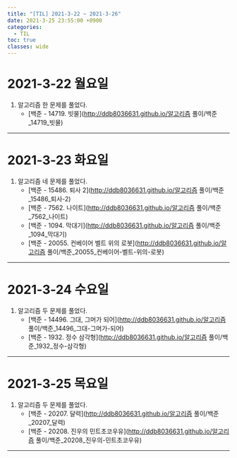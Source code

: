 ```yaml
---
title: "[TIL] 2021-3-22 ~ 2021-3-26"
date: 2021-3-25 23:55:00 +0900
categories:
  - TIL
toc: true
classes: wide
---
```


# 2021-3-22 월요일

1. 알고리즘 한 문제를 풀었다.
    - [백준 - 14719. 빗물](http://ddb8036631.github.io/알고리즘 풀이/백준_14719_빗물)

---

# 2021-3-23 화요일

1. 알고리즘 네 문제를 풀었다.
    - [백준 - 15486. 퇴사 2](http://ddb8036631.github.io/알고리즘 풀이/백준_15486_퇴사-2)
    - [백준 - 7562. 나이트](http://ddb8036631.github.io/알고리즘 풀이/백준_7562_나이트)
    - [백준 - 1094. 막대기](http://ddb8036631.github.io/알고리즘 풀이/백준_1094_막대기)
    - [백준 - 20055. 컨베이어 벨트 위의 로봇](http://ddb8036631.github.io/알고리즘 풀이/백준_20055_컨베이어-벨트-위의-로봇)

---

# 2021-3-24 수요일

1. 알고리즘 두 문제를 풀었다.
    - [백준 - 14496. 그대, 그머가 되어](http://ddb8036631.github.io/알고리즘 풀이/백준_14496_그대-그머가-되어)
    - [백준 - 1932. 정수 삼각형](http://ddb8036631.github.io/알고리즘 풀이/백준_1932_정수-삼각형)

---

# 2021-3-25 목요일

1. 알고리즘 두 문제를 풀었다.
    - [백준 - 20207. 달력](http://ddb8036631.github.io/알고리즘 풀이/백준_20207_달력)
    - [백준 - 20208. 진우의 민트초코우유](http://ddb8036631.github.io/알고리즘 풀이/백준_20208_진우의-민트초코우유)
  
---